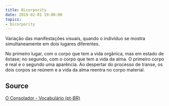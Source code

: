 ```yaml
---
title: Bicorpority
date: 2019-02-01 19:00:00
topics:
- bicorpority
---
```


Variação das manifestações visuais, quando o indivíduo se mostra simultaneamente em dois lugares diferentes. 

No primeiro lugar, com o corpo que tem a vida orgânica, mas em estado de êxtase; no segundo, com o corpo 
que tem a vida da alma. O primeiro corpo é real e o segundo uma aparência. Ao despertar do processo de transe, 
os dois corpos se reúnem e a vida da alma reentra no corpo material.

## Source
[O Consolador - Vocabulário (pt-BR)](http://www.oconsolador.com.br/linkfixo/vocabulario/principal.html)

